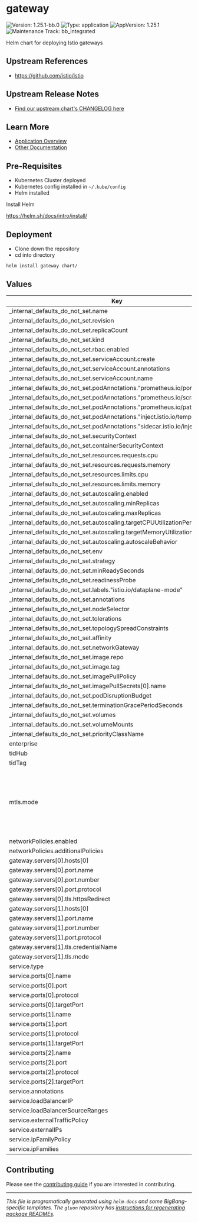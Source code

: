 <!-- Warning: Do not manually edit this file. See notes on gluon + helm-docs at the end of this file for more information. -->
# gateway

![Version: 1.25.1-bb.0](https://img.shields.io/badge/Version-1.25.1--bb.0-informational?style=flat-square) ![Type: application](https://img.shields.io/badge/Type-application-informational?style=flat-square) ![AppVersion: 1.25.1](https://img.shields.io/badge/AppVersion-1.25.1-informational?style=flat-square) ![Maintenance Track: bb_integrated](https://img.shields.io/badge/Maintenance_Track-bb_integrated-green?style=flat-square)

Helm chart for deploying Istio gateways

## Upstream References

- <https://github.com/istio/istio>

## Upstream Release Notes

- [Find our upstream chart's CHANGELOG here](https://istio.io/latest/news/releases/1.25.x/announcing-1.25)

## Learn More

- [Application Overview](docs/overview.md)
- [Other Documentation](docs/)

## Pre-Requisites

- Kubernetes Cluster deployed
- Kubernetes config installed in `~/.kube/config`
- Helm installed

Install Helm

https://helm.sh/docs/intro/install/

## Deployment

- Clone down the repository
- cd into directory

```bash
helm install gateway chart/
```

## Values

| Key | Type | Default | Description |
|-----|------|---------|-------------|
| _internal_defaults_do_not_set.name | string | `""` |  |
| _internal_defaults_do_not_set.revision | string | `""` |  |
| _internal_defaults_do_not_set.replicaCount | string | `nil` |  |
| _internal_defaults_do_not_set.kind | string | `"Deployment"` |  |
| _internal_defaults_do_not_set.rbac.enabled | bool | `true` |  |
| _internal_defaults_do_not_set.serviceAccount.create | bool | `true` |  |
| _internal_defaults_do_not_set.serviceAccount.annotations | object | `{}` |  |
| _internal_defaults_do_not_set.serviceAccount.name | string | `""` |  |
| _internal_defaults_do_not_set.podAnnotations."prometheus.io/port" | string | `"15020"` |  |
| _internal_defaults_do_not_set.podAnnotations."prometheus.io/scrape" | string | `"true"` |  |
| _internal_defaults_do_not_set.podAnnotations."prometheus.io/path" | string | `"/stats/prometheus"` |  |
| _internal_defaults_do_not_set.podAnnotations."inject.istio.io/templates" | string | `"gateway"` |  |
| _internal_defaults_do_not_set.podAnnotations."sidecar.istio.io/inject" | string | `"true"` |  |
| _internal_defaults_do_not_set.securityContext | object | `{}` |  |
| _internal_defaults_do_not_set.containerSecurityContext | object | `{}` |  |
| _internal_defaults_do_not_set.resources.requests.cpu | string | `"100m"` |  |
| _internal_defaults_do_not_set.resources.requests.memory | string | `"128Mi"` |  |
| _internal_defaults_do_not_set.resources.limits.cpu | string | `"2000m"` |  |
| _internal_defaults_do_not_set.resources.limits.memory | string | `"1024Mi"` |  |
| _internal_defaults_do_not_set.autoscaling.enabled | bool | `true` |  |
| _internal_defaults_do_not_set.autoscaling.minReplicas | int | `1` |  |
| _internal_defaults_do_not_set.autoscaling.maxReplicas | int | `5` |  |
| _internal_defaults_do_not_set.autoscaling.targetCPUUtilizationPercentage | int | `80` |  |
| _internal_defaults_do_not_set.autoscaling.targetMemoryUtilizationPercentage | object | `{}` |  |
| _internal_defaults_do_not_set.autoscaling.autoscaleBehavior | object | `{}` |  |
| _internal_defaults_do_not_set.env | object | `{}` |  |
| _internal_defaults_do_not_set.strategy | object | `{}` |  |
| _internal_defaults_do_not_set.minReadySeconds | string | `nil` |  |
| _internal_defaults_do_not_set.readinessProbe | object | `{}` |  |
| _internal_defaults_do_not_set.labels."istio.io/dataplane-mode" | string | `"none"` |  |
| _internal_defaults_do_not_set.annotations | object | `{}` |  |
| _internal_defaults_do_not_set.nodeSelector | object | `{}` |  |
| _internal_defaults_do_not_set.tolerations | list | `[]` |  |
| _internal_defaults_do_not_set.topologySpreadConstraints | list | `[]` |  |
| _internal_defaults_do_not_set.affinity | object | `{}` |  |
| _internal_defaults_do_not_set.networkGateway | string | `""` |  |
| _internal_defaults_do_not_set.image.repo | string | `"registry1.dso.mil/ironbank/opensource/istio/proxyv2"` |  |
| _internal_defaults_do_not_set.image.tag | string | `"1.25.1"` |  |
| _internal_defaults_do_not_set.imagePullPolicy | string | `""` |  |
| _internal_defaults_do_not_set.imagePullSecrets[0].name | string | `"private-registry"` |  |
| _internal_defaults_do_not_set.podDisruptionBudget | object | `{}` |  |
| _internal_defaults_do_not_set.terminationGracePeriodSeconds | int | `30` |  |
| _internal_defaults_do_not_set.volumes | list | `[]` |  |
| _internal_defaults_do_not_set.volumeMounts | list | `[]` |  |
| _internal_defaults_do_not_set.priorityClassName | string | `""` |  |
| enterprise | bool | `false` |  |
| tidHub | string | `"registry1.dso.mil/ironbank/tetrate/istio"` |  |
| tidTag | string | `"1.25.1-tetratefips0"` |  |
| mtls.mode | string | `"STRICT"` | STRICT = Allow only mutual TLS traffic, PERMISSIVE = Allow both plain text and mutual TLS traffic |
| networkPolicies.enabled | bool | `true` |  |
| networkPolicies.additionalPolicies | list | `[]` |  |
| gateway.servers[0].hosts[0] | string | `"*.dev.bigbang.mil"` |  |
| gateway.servers[0].port.name | string | `"http"` |  |
| gateway.servers[0].port.number | int | `8080` |  |
| gateway.servers[0].port.protocol | string | `"HTTP"` |  |
| gateway.servers[0].tls.httpsRedirect | bool | `true` |  |
| gateway.servers[1].hosts[0] | string | `"*.dev.bigbang.mil"` |  |
| gateway.servers[1].port.name | string | `"https"` |  |
| gateway.servers[1].port.number | int | `8443` |  |
| gateway.servers[1].port.protocol | string | `"HTTPS"` |  |
| gateway.servers[1].tls.credentialName | string | `"public-cert"` |  |
| gateway.servers[1].tls.mode | string | `"SIMPLE"` |  |
| service.type | string | `"LoadBalancer"` |  |
| service.ports[0].name | string | `"tcp-status-port"` |  |
| service.ports[0].port | int | `15021` |  |
| service.ports[0].protocol | string | `"TCP"` |  |
| service.ports[0].targetPort | int | `15021` |  |
| service.ports[1].name | string | `"http2"` |  |
| service.ports[1].port | int | `80` |  |
| service.ports[1].protocol | string | `"TCP"` |  |
| service.ports[1].targetPort | int | `8080` |  |
| service.ports[2].name | string | `"https"` |  |
| service.ports[2].port | int | `443` |  |
| service.ports[2].protocol | string | `"TCP"` |  |
| service.ports[2].targetPort | int | `8443` |  |
| service.annotations | object | `{}` |  |
| service.loadBalancerIP | string | `""` |  |
| service.loadBalancerSourceRanges | list | `[]` |  |
| service.externalTrafficPolicy | string | `""` |  |
| service.externalIPs | list | `[]` |  |
| service.ipFamilyPolicy | string | `""` |  |
| service.ipFamilies | list | `[]` |  |

## Contributing

Please see the [contributing guide](./CONTRIBUTING.md) if you are interested in contributing.

---

_This file is programatically generated using `helm-docs` and some BigBang-specific templates. The `gluon` repository has [instructions for regenerating package READMEs](https://repo1.dso.mil/big-bang/product/packages/gluon/-/blob/master/docs/bb-package-readme.md)._

